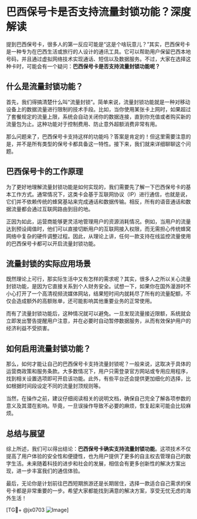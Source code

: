 # 巴西保号卡是否支持流量封锁功能？深度解读

提到巴西保号卡，很多人的第一反应可能是“这是个啥玩意儿？”其实，巴西保号卡是一种专为在巴西生活或旅行的人设计的通讯工具。它可以帮助用户保留巴西本地号码，并且通过虚拟网络技术实现通话、短信以及数据服务。不过，大家在选择这种卡时，可能会有一个疑问：**巴西保号卡是否支持流量封锁功能呢？**

## 什么是流量封锁功能？

首先，我们得搞清楚什么叫“流量封锁”。简单来说，流量封锁功能就是一种对移动设备上的数据流量进行限制的技术手段。比如，当你使用某张卡上网时，如果超过了套餐规定的流量上限，系统会自动关闭你的数据连接，直到你充值或者购买新的流量包为止。这种功能对于控制费用、防止意外超额消费非常有用。

那么问题来了，巴西保号卡支持这样的功能吗？答案是肯定的！但这里需要注意的是，并不是所有类型的保号卡都具备这一特性。接下来，我们就来详细聊聊这个问题。

## 巴西保号卡的工作原理

为了更好地理解流量封锁功能是如何实现的，我们需要先了解一下巴西保号卡的基本工作方式。通常情况下，这类卡会基于互联网协议（IP）进行通信，也就是说，它们并不依赖传统的蜂窝基站来完成通话和数据传输。相反，所有的语音通话和数据流量都会通过互联网路由到目的地。

正因为如此，运营商能够更灵活地管理用户的资源消耗情况。例如，当用户的流量达到预设阈值时，他们可以直接切断用户的互联网接入权限，而无需担心传统蜂窝网络中复杂的硬件调整过程。因此，从理论上讲，任何一款支持在线监控流量使用的巴西保号卡都可以开启流量封锁功能。

## 流量封锁的实际应用场景

既然理论上可行，那实际生活中又有怎样的需求呢？其实，很多人之所以关心流量封锁功能，是因为它直接关系到个人财务安全。试想一下，如果你在国外漫游时不小心打开了一个高清视频流媒体网站，结果短时间内就耗尽了所有的流量配额，不仅会造成额外的高额账单，还可能影响其他重要业务的正常使用。

而有了流量封锁功能后，这种情况就可以避免。一旦发现流量接近限额，系统就会立即发出警告提醒用户注意，并在必要时自动暂停数据服务，从而有效保护用户的经济利益不受损害。

## 如何启用流量封锁功能？

那么，如何才能让自己的巴西保号卡支持流量封锁呢？一般来说，这取决于具体的运营商政策和服务条款。大多数情况下，用户只需登录官方网站或专用应用程序，找到相关设置选项即可开启该功能。此外，有些平台还会提供更加细化的选择，比如根据时间段设定不同的流量封顶规则等。

当然，在操作之前，建议仔细阅读相关的说明文档，确保自己完全了解各项参数的意义及其潜在影响。毕竟，一旦误操作导致不必要的麻烦，恢复起来可能会比较麻烦。

## 总结与展望

综上所述，我们可以得出结论：**巴西保号卡确实支持流量封锁功能**。这项技术不仅提高了用户体验的安全性和便捷性，也为用户提供了更多的自主权去管理自己的数字生活。未来随着科技的进步和社会的发展，相信会有更多创新性的解决方案出现，进一步丰富我们的通信体验。

最后，无论你是计划前往巴西短期旅游还是长期居住，选择一款适合自己需求的保号卡都是非常重要的一步。希望大家都能找到满意的解决方案，享受无忧无虑的海外生活！

[TG💪+ @jx0703 ![Image](https://github.com/user-attachments/assets/dbca1d08-cadb-493c-b0ec-ad6f7a83f270)]